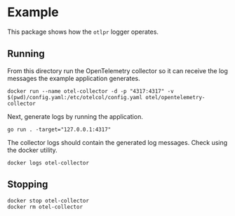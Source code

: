 # Example

This package shows how the `otlpr` logger operates.

## Running

From this directory run the OpenTelemetry collector so it can receive the log messages the example application generates.

```terminal
docker run --name otel-collector -d -p "4317:4317" -v $(pwd)/config.yaml:/etc/otelcol/config.yaml otel/opentelemetry-collector
```

Next, generate logs by running the application.

```terminal
go run . -target="127.0.0.1:4317"
```

The collector logs should contain the generated log messages.
Check using the docker utility.

``` terminal
docker logs otel-collector
```

## Stopping

```terminal
docker stop otel-collector
docker rm otel-collector
```

